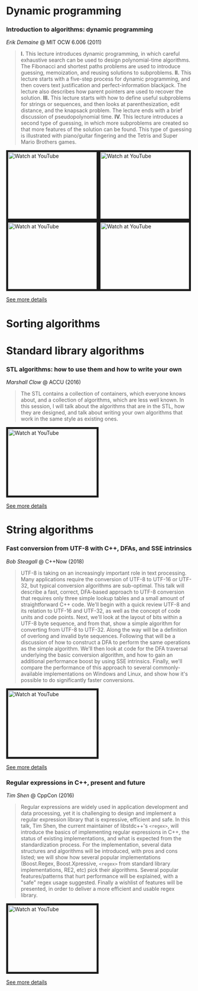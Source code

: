 # Dynamic programming
### Introduction to algorithms: dynamic programming

*Erik Demaine* @ MIT OCW 6.006 (2011)

> <b>I.</b> This lecture introduces dynamic programming, in which careful exhaustive search can be used to design polynomial-time algorithms. The Fibonacci and shortest paths problems are used to introduce guessing, memoization, and reusing solutions to subproblems. <b>II.</b> This lecture starts with a five-step process for dynamic programming, and then covers text justification and perfect-information blackjack. The lecture also describes how parent pointers are used to recover the solution. <b>III.</b> This lecture starts with how to define useful subproblems for strings or sequences, and then looks at parenthesization, edit distance, and the knapsack problem. The lecture ends with a brief discussion of pseudopolynomial time. <b>IV.</b> This lecture introduces a second type of guessing, in which more subproblems are created so that more features of the solution can be found. This type of guessing is illustrated with piano/guitar fingering and the Tetris and Super Mario Brothers games.

<a href="http://www.youtube.com/watch?feature=player_embedded&v=OQ5jsbhAv_M" target="_blank"><img src="http://img.youtube.com/vi/OQ5jsbhAv_M/0.jpg" alt="Watch at YouTube" width="240" height="180" border="5"></a><a href="http://www.youtube.com/watch?feature=player_embedded&v=ENyox7kNKeY" target="_blank"><img src="http://img.youtube.com/vi/ENyox7kNKeY/0.jpg" alt="Watch at YouTube" width="240" height="180" border="5"></a><a href="http://www.youtube.com/watch?feature=player_embedded&v=ocZMDMZwhCY" target="_blank"><img src="http://img.youtube.com/vi/ocZMDMZwhCY/0.jpg" alt="Watch at YouTube" width="240" height="180" border="5"></a><a href="http://www.youtube.com/watch?feature=player_embedded&v=tp4_UXaVyx8" target="_blank"><img src="http://img.youtube.com/vi/tp4_UXaVyx8/0.jpg" alt="Watch at YouTube" width="240" height="180" border="5"></a>

[See more details](https://ocw.mit.edu/courses/electrical-engineering-and-computer-science/6-006-introduction-to-algorithms-fall-2011/index.htm)

# Sorting algorithms
# Standard library algorithms
### STL algorithms: how to use them and how to write your own

*Marshall Clow* @ ACCU (2016)

> The STL contains a collection of containers, which everyone knows about, and a collection of algorithms, which are less well known. In this session, I will talk about the algorithms that are in the STL, how they are designed, and talk about writing your own algorithms that work in the same style as existing ones.

<a href="http://www.youtube.com/watch?feature=player_embedded&v=3nXLxMYXgWs" target="_blank"><img src="http://img.youtube.com/vi/3nXLxMYXgWs/0.jpg" alt="Watch at YouTube" width="240" height="180" border="5"></a>

[See more details](https://accu.org/index.php/conferences/accu_conference_2016/accu2016_sessions#STL_Algorithms_%E2%80%93_How_to_Use_Them_and_How_to_Write_Your_Own)

# String algorithms
### Fast conversion from UTF-8 with C++, DFAs, and SSE intrinsics

*Bob Steagall* @ C++Now (2018)

> UTF-8 is taking on an increasingly important role in text processing. Many applications require the conversion of UTF-8 to UTF-16 or UTF-32, but typical conversion algorithms are sub-optimal. This talk will describe a fast, correct, DFA-based approach to UTF-8 conversion that requires only three simple lookup tables and a small amount of straightforward C++ code. We'll begin with a quick review UTF-8 and its relation to UTF-16 and UTF-32, as well as the concept of code units and code points. Next, we'll look at the layout of bits within a UTF-8 byte sequence, and from that, show a simple algorithm for converting from UTF-8 to UTF-32. Along the way will be a definition of overlong and invalid byte sequences. Following that will be a discussion of how to construct a DFA to perform the same operations as the simple algorithm. We'll then look at code for the DFA traversal underlying the basic conversion algorithm, and how to gain an additional performance boost by using SSE intrinsics. Finally, we'll compare the performance of this approach to several commonly-available implementations on Windows and Linux, and show how it's possible to do significantly faster conversions. 

<a href="http://www.youtube.com/watch?feature=player_embedded&v=h5oczBeib_M" target="_blank"><img src="http://img.youtube.com/vi/h5oczBeib_M/0.jpg" alt="Watch at YouTube" width="240" height="180" border="5"></a>

[See more details](https://cppnow2018.sched.com/event/EC6x/fast-conversion-from-utf-8-with-c-dfas-and-sse-intrinsics)

### Regular expressions in C++, present and future

*Tim Shen* @ CppCon (2016)

> Regular expressions are widely used in application development and data processing, yet it is challenging to design and implement a regular expression library that is expressive, efficient and safe. In this talk, Tim Shen, the current maintainer of libstdc++'s `<regex>`, will introduce the basics of implementing regular expressions in C++, the status of existing implementations, and what is expected from the standardization process. For the implementation, several data structures and algorithms will be introduced, with pros and cons listed; we will show how several popular implementations (Boost.Regex, Boost.Xpressive, `<regex>` from standard library implementations, RE2, etc) pick their algorithms. Several popular features/patterns that hurt performance will be explained, with a "safe" regex usage suggested. Finally a wishlist of features will be presented, in order to deliver a more efficient and usable regex library. 

<a href="http://www.youtube.com/watch?feature=player_embedded&v=N_rkHzhXueo" target="_blank"><img src="http://img.youtube.com/vi/N_rkHzhXueo/0.jpg" alt="Watch at YouTube" width="240" height="180" border="5"></a>

[See more details](https://cppcon2016.sched.com/event/7nDI/regular-expressions-in-c-present-and-future)

